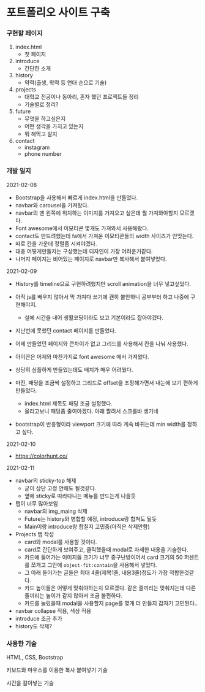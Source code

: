 # 포트폴리오 사이트 구축

### 구현할 페이지

1. index.html
   - 첫 페이지
2. introduce
   - 간단한 소개
3. history
   - 약력(출생, 학력 등 연대 순으로 기술)
4. projects
   - 대학교 전공이나 동아리, 혼자 했던 프로젝트들 정리
   - 기술별로 정리? 
5. future
   - 무엇을 하고싶은지
   - 어떤 생각을 가지고 있는지
   - 뭐 해먹고 살지
6. contact
   - instagram
   - phone number



### 개발 일지

2021-02-08

- Bootstrap을 사용해서 빠르게 index.html을 만들었다.
- navbar와 carousel을 가져왔다.
- navbar의 맨 왼쪽에 위치하는 이미지를 가져오고 싶은데 뭘 가져와야할지 모르겠다.
- Font awesome에서 이모티콘 몇개도 가져와서 사용해봤다.
- contact도 만드려했는데 fa에서 가져온 이모티콘들의 width 사이즈가 안맞는다.
- 따로 칸을 가운데 정렬좀 시켜야겠다.
- 대충 어떻게만들지는 구상했는데 디자인이 가장 어려운거같다.
- 나머지 페이지는 비어있는 페이지로 navbar만 복사해서 붙여넣었다.



2021-02-09

- History를 timeline으로 구현하려했지만 scroll animation을 너무 넣고싶었다. 

- 아직 js를 배우지 않아서 막 가져다 쓰기에 괜히 불안하니 공부부터 하고 나중에 구현해야지.
  
  - 설에 시간을 내어 생활코딩이라도 보고 기본이라도 잡아야겠다.
  
- 지난번에 못했던 contact 페이지를 만들었다.

- 어제 만들었던 페이지와 큰차이가 없고 그리드를 사용해서 칸을 나눠 사용했다.

- 아이콘은 어제와 마찬가지로 font awesome 에서 가져왔다.

- 상당히 심플하게 만들었는데도 배치가 매우 어려웠다.

- 마진, 패딩을 조금씩 설정하고 그리드로 offset을 조정해가면서 내눈에 보기 편하게 만들었다.
  
  - index.html 제목도 패딩 조금 설정했다.
  - 올리고보니 패딩좀 줄여야겠다. 아래 짤려서 스크롤바 생기네
  
- bootstrap이 반응형이라 viewport 크기에 따라 계속 바뀌는데 min width를 정하고 싶다.

  

2021-02-10

- https://colorhunt.co/



2021-02-11

- navbar의 sticky-top 해제
  - 굳이 상단 고정 안해도 될것같다.
  - 옆에 sticky로 따라다니는 메뉴를 만드는게 나을듯
- 탭이 너무 많아보임
  - navbar의 img_maing 삭제
  - Future는 history와 병합할 예정, introduce랑 합쳐도 될듯
  - Main이랑 introduce랑 합칠지 고민중(아직은 삭제안함)
- Projects 탭 작성
  - card와 modal를 사용할 것이다.
  - card로 간단하게 보여주고, 클릭했을때 modal로 자세한 내용을 기술한다.
  - 카드에 들어가는 이미지들 크기가 너무 중구난방이어서 card 크기의 50 퍼센트를 쪼개고 그안에 `object-fit:contain`을 사용해서 넣었다.
  - 그 아래 들어가는 글들은 최대 4줄(제목1줄, 내용3줄)정도가 가장 적합한것같다.
  - 카드 높이들은 어떻게 맞춰야하는지 모르겠다. 같은 줄끼리는 맞춰지는데 다른 줄끼리는 높이가 같지 않아서 조금 불편하다.
  - 카드를 눌렀을때 modal을 사용할지 page를 몇개 더 만들지 갑자기 고민된다..
- navbar collapse 적용, 색상 적용
- introduce 조금 추가
- history도 삭제?



### 사용한 기술

HTML, CSS, Bootstrap

키보드와 마우스를 이용한 복사 붙여넣기 기술

시간을 갈아넣는 기술